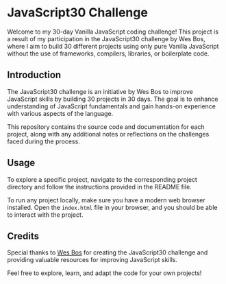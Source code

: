 # JavaScript30 Challenge
Welcome to my 30-day Vanilla JavaScript coding challenge! This project is a result of my participation in the JavaScript30 challenge by Wes Bos, where I aim to build 30 different projects using only pure Vanilla JavaScript without the use of frameworks, compilers, libraries, or boilerplate code.


## Introduction
The JavaScript30 challenge is an initiative by Wes Bos to improve JavaScript skills by building 30 projects in 30 days. The goal is to enhance understanding of JavaScript fundamentals and gain hands-on experience with various aspects of the language.

This repository contains the source code and documentation for each project, along with any additional notes or reflections on the challenges faced during the process.


## Usage

To explore a specific project, navigate to the corresponding project directory and follow the instructions provided in the README file.

To run any project locally, make sure you have a modern web browser installed. Open the `index.html` file in your browser, and you should be able to interact with the project.

## Credits

Special thanks to [Wes Bos](https://wesbos.com/) for creating the JavaScript30 challenge and providing valuable resources for improving JavaScript skills.

Feel free to explore, learn, and adapt the code for your own projects!
